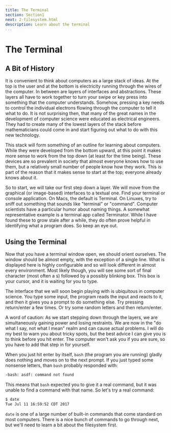 ```yaml
---
title: The Terminal
section: Section1
next: 2-filesystem.html
description: Learn about the terminal
...
```


# The Terminal

## A Bit of History

It is convenient to think about computers as a large stack of ideas. At the top
is the user and at the bottom is electricity running through the wires of the
computer. In between are layers of interfaces and abstractions. These layers all
have to work together to turn your swipe or key press into something that the
computer understands. Somehow, pressing a key needs to control the individual
electrons flowing through the computer to tell it what to do. It is not
surprising then, that many of the great names in the development of computer
science were educated as electrical engineers. They had to create many of the
lowest layers of the stack before mathematicians could come in and start
figuring out what to do with this new technology.

This stack will form something of an outline for learning about computers.
While they were developed from the bottom upward, at this point it makes more
sense to work from the top down (at least for the time being). These devices
are so prevalent in society that almost everyone knows how to use them, but a
relatively small number of people know how they work. This is part of the
reason that it makes sense to start at the top; everyone already knows about it.

So to start, we will take our first step down a layer. We will move from the
graphical (or image-based) interfaces to a textual one. Find your terminal or
console application. On Macs, the default is Terminal. On Linuxes, try to sniff
out something that sounds like "terminal" or "command". Computer scientists have
a particular humor about naming things. A somewhat representative example is a
terminal app called Terminator. While I have found these to grow stale after a
while, they do often prove helpful in identifying what a program does. So keep
an eye out.

## Using the Terminal

Now that you have a terminal window open, we should orient ourselves. The
window should be almost empty, with the exception of a single line. What is
displayed here is highly configurable and so will look different in almost
every environment. Most likely though, you will see some sort of final character
(most often a `$`) followed by a possibly blinking box. This box is your cursor,
and it is waiting for you to type.

The interface that we will soon begin playing with is ubiquitous in computer
science. You type some input, the program reads the input and reacts to it, and
then it gives you a prompt to do something else. Try pressing return/enter a few
times. Or try some random letters and then return/enter. 

A word of caution: As we start stepping down through the layers, we are
simultaneously gaining power and losing restraints. We are now in the "do what
I say, not what I mean" realm and can cause actual problems. I will do my best
to warn you about tricky spots, but the best advice I can give you is to think
before you hit enter. The computer won't ask you if you are sure, so you have
to add that step in for yourself.

When you just hit enter by itself, `bash` (the program you are running) gladly
does nothing and moves on to the next prompt. If you just typed some nonsense
letters, than `bash` probably responded with:

```bash
-bash: asdf: command not found
```

This means that `bash` expected you to give it a real command, but it was unable
to find a command with that name. So let's try a real command:

```bash
$ date
Tue Jul 11 16:59:52 CDT 2017
```

`date` is one of a large number of built-in commands that come standard on most
computers. There is a nice bunch of commands to go through next, but we'll need
to learn a bit about the filesystem first.

